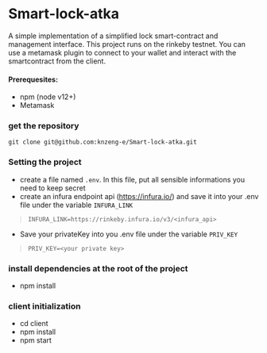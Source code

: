 # Smart-lock-atka
A simple implementation of a simplified lock smart-contract and management interface.
This project runs on the rinkeby testnet. You can use a metamask plugin to connect to your wallet and interact with the smartcontract from the client.

#### Prerequesites: 
* npm (node v12+)
* Metamask

### get the repository
`git clone git@github.com:knzeng-e/Smart-lock-atka.git`
### Setting the project
* create a file named `.env`. In this file, put all sensible informations you need to keep secret 
* create an infura endpoint api (https://infura.io/) and save it into your .env file under the variable `INFURA_LINK`
> `INFURA_LINK=https://rinkeby.infura.io/v3/<infura_api>`
* Save your privateKey into you .env file under the variable `PRIV_KEY`

>`PRIV_KEY=<your private key>`

### install dependencies at the root of the project
* npm install

### client initialization
* cd client
* npm install 
* npm start
